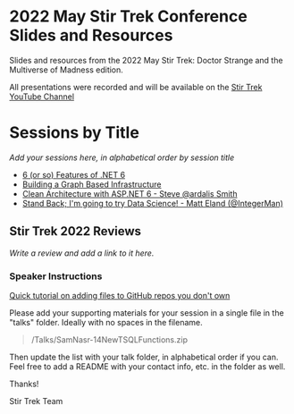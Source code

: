 # 2022 May Stir Trek Conference Slides and Resources

Slides and resources from the 2022 May Stir Trek: Doctor Strange and the Multiverse of Madness edition.

All presentations were recorded and will be available on the [Stir Trek YouTube Channel](https://youtube.com/c/stirtrek)

# Sessions by Title

*Add your sessions here, in alphabetical order by session title*

- [6 (or so) Features of .NET 6](talks/6-or-so-new-features-of-dotnet-6)
- [Building a Graph Based Infrastructure](talks/building-a-graph-based-infrastructure)
- [Clean Architecture with ASP.NET 6 - Steve @ardalis Smith](talks/clean-architecture-with-aspnet-6-steve-smith)
- [Stand Back; I'm going to try Data Science! - Matt Eland (@IntegerMan)](https://MattEland.dev/tryds)

## Stir Trek 2022 Reviews

*Write a review and add a link to it here.*

### Speaker Instructions

[Quick tutorial on adding files to GitHub repos you don't own](https://ardalis.com/how-to-add-files-to-a-github-repo-you-don%E2%80%99t-own/)

Please add your supporting materials for your session in a single file in the "talks" folder. Ideally with no spaces in the filename.

> /Talks/SamNasr-14NewTSQLFunctions.zip

Then update the list with your talk folder, in alphabetical order if you can. Feel free to add a README with your contact info, etc. in the folder as well.

Thanks!

Stir Trek Team
